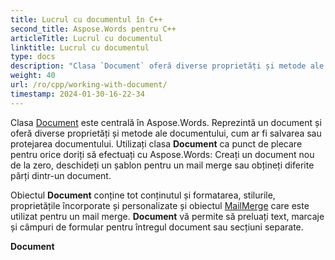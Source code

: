 ```yaml
---
title: Lucrul cu documentul în C++
second_title: Aspose.Words pentru C++
articleTitle: Lucrul cu documentul
linktitle: Lucrul cu documentul
type: docs
description: "Clasa `Document` oferă diverse proprietăți și metode ale documentului folosind C++. Utilizați clasa `Document` ca punct de plecare pentru orice doriți să efectuați Aspose.Words pentru C++. Obiectul `Document` poate fi salvat într-un fișier sau flux și, de asemenea, trimis la un browser."
weight: 40
url: /ro/cpp/working-with-document/
timestamp: 2024-01-30-16-22-34
---
```


Clasa [Document](https://reference.aspose.com/words/cpp/aspose.words/document/) este centrală în Aspose.Words. Reprezintă un document și oferă diverse proprietăți și metode ale documentului, cum ar fi salvarea sau protejarea documentului. Utilizați clasa **Document** ca punct de plecare pentru orice doriți să efectuați cu Aspose.Words: Creați un document nou de la zero, deschideți un șablon pentru un mail merge sau obțineți diferite părți dintr-un document.

Obiectul **Document** conține tot conținutul și formatarea, stilurile, proprietățile încorporate și personalizate și obiectul [MailMerge](https://reference.aspose.com/words/cpp/aspose.words.mailmerging/mailmerge/) care este utilizat pentru un mail merge. **Document** vă permite să preluați text, marcaje și câmpuri de formular pentru întregul document sau secțiuni separate.

**Document**
